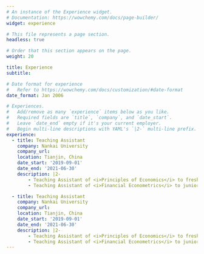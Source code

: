 ```yaml
---
# An instance of the Experience widget.
# Documentation: https://wowchemy.com/docs/page-builder/
widget: experience

# This file represents a page section.
headless: true

# Order that this section appears on the page.
weight: 20

title: Experience
subtitle:

# Date format for experience
#   Refer to https://wowchemy.com/docs/customization/#date-format
date_format: Jan 2006

# Experiences.
#   Add/remove as many `experience` items below as you like.
#   Required fields are `title`, `company`, and `date_start`.
#   Leave `date_end` empty if it's your current employer.
#   Begin multi-line descriptions with YAML's `|2-` multi-line prefix.
experience:
  - title: Teaching Assistant
    company: Nankai University
    company_url:
    location: Tianjin, China
    date_start: '2019-09-01'
    date_end: '2021-06-30'
    description: |2-
        - Teaching Assistant of <i>Principles of Economics</i> to freshman students, 2019 fall semester
        - Teaching Assistant of <i>Financial Econometrics</i> to junior students, 2021 spring semester

  - title: Teaching Assistant
    company: Nankai University
    company_url:
    location: Tianjin, China
    date_start: '2019-09-01'
    date_end: '2021-06-30'
    description: |2-
        - Teaching Assistant of <i>Principles of Economics</i> to freshman students, 2019 fall semester
        - Teaching Assistant of <i>Financial Econometrics</i> to junior students, 2021 spring semester
---
```


